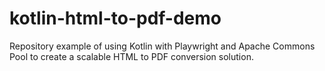 # kotlin-html-to-pdf-demo
Repository example of using Kotlin with Playwright and Apache Commons Pool to create a scalable HTML to PDF conversion solution.
